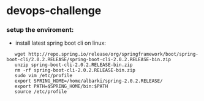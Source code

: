 # devops-challenge

### setup the enviroment:
* install latest spring boot cli on linux:
```
   wget http://repo.spring.io/release/org/springframework/boot/spring-boot-cli/2.0.2.RELEASE/spring-boot-cli-2.0.2.RELEASE-bin.zip
   unzip spring-boot-cli-2.0.2.RELEASE-bin.zip
   rm -rf spring-boot-cli-2.0.2.RELEASE-bin.zip
   sudo vim /etc/profile
   export SPRING_HOME=/home/albarki/spring-2.0.2.RELEASE/
   export PATH=$SPRING_HOME/bin:$PATH
   source /etc/profile
```
